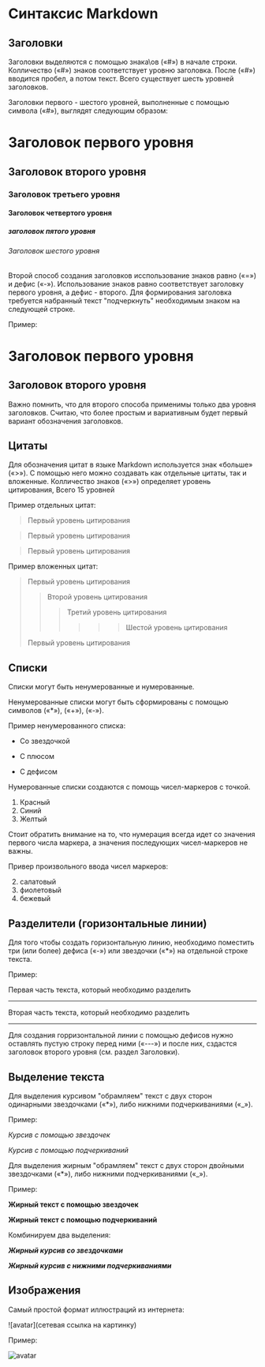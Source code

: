 # Cинтаксис Markdown
## Заголовки

Заголовки выделяются с помощью знака\ов («#») в начале строки. Колличество («#») знаков соответствует уровню заголовка. После («#») вводится пробел, а потом текст. Всего существует шесть уровней заголовков.

Заголовки первого - шестого уровней, выполненные с помощью символа («#»), выглядят следующим образом:

#  Заголовок первого уровня
## Заголовок второго уровня
### Заголовок третьего уровня
#### Заголовок четвертого уровня
##### заголовок пятого уровня
###### Заголовок шестого уровня

Второй способ создания заголовков исспользование знаков равно («=») и дефис («-»). Использование знаков равно соответствует заголовку первого уровня, а дефис - второго. Для формирования заголовка требуется набранный текст "подчеркнуть" необходимым знаком на следующей строке.

Пример:

Заголовок первого уровня
========================
Заголовок второго уровня
-------------------------

Важно помнить, что для второго способа применимы только два уровня заголовков. Считаю, что более простым и вариативным будет первый вариант обозначения заголовков.

## Цитаты

Для обозначения цитат в языке Markdown используется знак «больше» («>»). С помощью него можно создавать как отдельные цитаты, так и вложенные. Колличество знаков («>») определяет уровень цитирования, Всего 15 уровней

Пример отдельных цитат:
> Первый уровень цитирования

> Первый уровень цитирования

> Первый уровень цитирования

Пример вложенных цитат:


> Первый уровень цитирования
>> Второй уровень цитирования
>>> Третий уровень цитирования
>>>>>>Шестой уровень цитирования
>
>Первый уровень цитирования

## Списки

Списки могут быть ненумерованные и нумерованные.

Ненумерованные списки могут быть сформированы с помощью символов («*»), («+»), («-»).

Пример ненумерованного списка:
* Со звездочкой
+ С плюсом
- С дефисом

Нумерованные списки создаются с помощь чисел-маркеров с точкой.

1. Красный
2. Синий
3. Желтый

Стоит обратить внимание на то, что нумерация всегда идет со значения первого числа маркера, а значения последующих чисел-маркеров не важны.

Привер произвольного ввода чисел маркеров:

2. салатовый
7. фиолетовый
90. бежевый

## Разделители (горизонтальные линии)
Для того чтобы создать горизонтальную линию, необходимо поместить три (или более) дефиса («-») или звездочки («*») на отдельной строке текста.

Пример:

Первая часть текста, который необходимо разделить

---

Вторая часть текста, который необходимо разделить
***

Для создания горризонтальной линии с помощью дефисов нужно оставлять пустую строку перед ними («---») и после них, сздастся заголовок второго уровня (см. раздел Заголовки).  

## Выделение текста

Для выделения курсивом "обрамляем" текст с двух сторон одинарными звездочками («*»), либо нижними подчеркиваниями («_»).

Пример:

*Курсив с помощью звездочек*

_Курсив с помощью подчеркиваний_


Для выделения жирным "обрамляем" текст с двух сторон двойными звездочками («*»), либо нижними подчеркиваниями («_»). 

Пример:

**Жирный текст с помощью звездочек**

__Жирный текст с помощью подчеркиваний__

Комбинируем два выделения:

***Жирный курсив со звездочками***

___Жирный курсив с нижними подчеркиваниями___


## Изображения

Самый простой формат иллюстраций из интернета:

![avatar](сетевая ссылка на картинку)

Пример:

![avatar](https://miro.medium.com/max/1400/1*bvMUGHtl8oJP5rZPV7X8eg.png)
